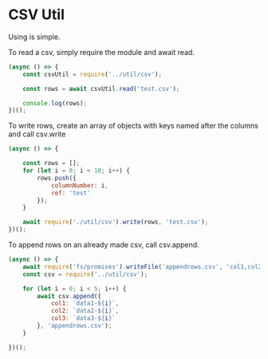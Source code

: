 # CSV Util

Using is simple.

To read a csv, simply require the module and await read.

```javascript
(async () => {
    const csvUtil = require('../util/csv');

    const rows = await csvUtil.read('test.csv');

    console.log(rows);
})();
```

To write rows, create an array of objects with keys named after the columns and call csv.write

```javascript
(async () => {

    const rows = [];
    for (let i = 0; i < 10; i++) {
        rows.push({
            columnNumber: i,
            ref: 'test'
        });
    }

    await require('./util/csv').write(rows, 'test.csv');
})();
```

To append rows on an already made csv, call csv.append.

```javascript
(async () => {
    await require('fs/promises').writeFile('appendrows.csv', 'col1,col2,col3\n', 'utf-8');
    const csv = require('../util/csv');

    for (let i = 0; i < 5; i++) {
        await csv.append({
            col1: `data1-${i}`,
            col2: `data2-${i}`,
            col3: `data3-${i}`
        }, 'appendrows.csv');
    }

})();
```